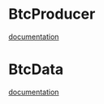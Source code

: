 # BtcProducer

[documentation](https://github.com/treasurenetprotocol/treasurenet-contracts/tree/main/docs/treasure/btc/producer)

# BtcData

[documentation](https://github.com/treasurenetprotocol/treasurenet-contracts/tree/main/docs/treasure/btc/data)
